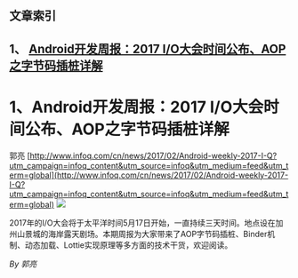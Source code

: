 ## 文章索引
1、 <a href="#1android开发周报2017-i/o大会时间公布aop之字节码插桩详解" >Android开发周报：2017 I/O大会时间公布、AOP之字节码插桩详解</a><br/><h1 id="#title_0" >1、Android开发周报：2017 I/O大会时间公布、AOP之字节码插桩详解</h1>
郭亮
[http://www.infoq.com/cn/news/2017/02/Android-weekly-2017-I-Q?utm_campaign=infoq_content&utm_source=infoq&utm_medium=feed&utm_term=global](http://www.infoq.com/cn/news/2017/02/Android-weekly-2017-I-Q?utm_campaign=infoq_content&utm_source=infoq&utm_medium=feed&utm_term=global)
<img src="http://www.infoq.com/styles/i/logo_bigger.jpg"/><p>2017年的I/O大会将于太平洋时间5月17日开始，一直持续三天时间。地点设在加州山景城的海岸露天剧场。本期周报为大家带来了AOP字节码插桩、Binder机制、动态加载、Lottie实现原理等多方面的技术干货，欢迎阅读。</p> <i>By 郭亮</i>
---------------